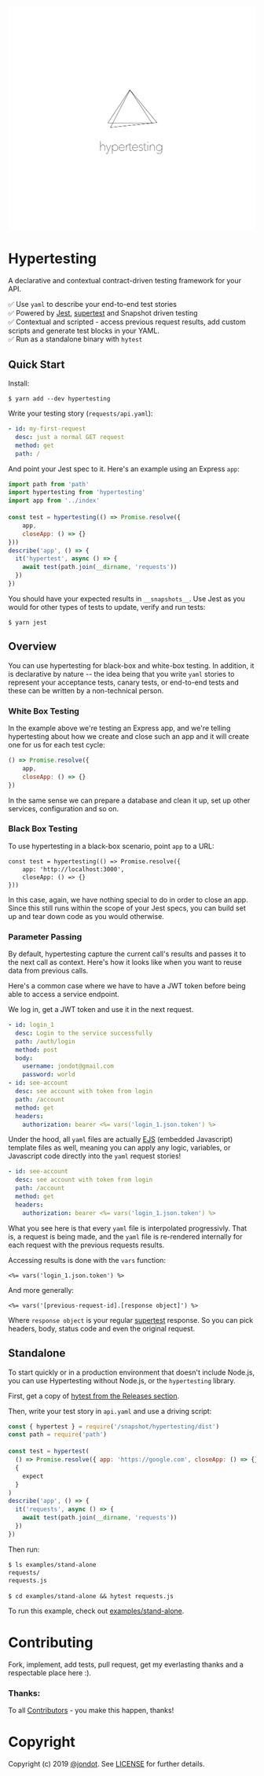 ![](media/cover.png)

# Hypertesting

A declarative and contextual contract-driven testing framework for your API.

✅ Use `yaml` to describe your end-to-end test stories  
✅ Powered by [Jest](https://jestjs.io), [supertest](https://github.com/visionmedia/supertest) and Snapshot driven testing  
✅ Contextual and scripted - access previous request results, add custom scripts and generate test blocks in your YAML.  
✅ Run as a standalone binary with `hytest`


## Quick Start

Install:

```
$ yarn add --dev hypertesting
```

Write your testing story (`requests/api.yaml`):

```yaml
- id: my-first-request
  desc: just a normal GET request
  method: get
  path: /
```

And point your Jest spec to it. Here's an example using an Express `app`:

```js
import path from 'path'
import hypertesting from 'hypertesting'
import app from '../index'

const test = hypertesting(() => Promise.resolve({ 
    app, 
    closeApp: () => {} 
}))
describe('app', () => {
  it('hypertest', async () => {
    await test(path.join(__dirname, 'requests'))
  })
})
```

You should have your expected results in `__snapshots__`. Use Jest as you would for other types of tests to update, verify and run tests:

```
$ yarn jest
```

## Overview

You can use hypertesting for black-box and white-box testing. In addition, it is declarative by nature -- the idea being that you write `yaml` stories to represent your acceptance tests, canary tests, or end-to-end tests and these can be written by a non-technical person.


### White Box Testing


In the example above we're testing an Express app, and we're telling hypertesting about how we create and close such an app and it will create one for us for each test cycle:

```js
() => Promise.resolve({ 
    app, 
    closeApp: () => {} 
})
```

In the same sense we can prepare a database and clean it up, set up other services, configuration and so on.

### Black Box Testing

To use hypertesting in a black-box scenario, point `app` to a URL:

```
const test = hypertesting(() => Promise.resolve({ 
    app: 'http://localhost:3000', 
    closeApp: () => {} 
}))
```

In this case, again, we have nothing special to do in order to close an app. Since this still runs within the scope of your Jest specs, you can build set up and tear down code as you would otherwise.


### Parameter Passing

By default, hypertesting capture the current call's results and passes it to the next call as context. Here's how it looks like when you want to reuse data from previous calls.

Here's a common case where we have to have a JWT token before being able to access a service endpoint. 

We log in, get a JWT token and use it in the next request.

```yaml
- id: login_1
  desc: Login to the service successfully
  path: /auth/login
  method: post
  body:
    username: jondot@gmail.com
    password: world
- id: see-account
  desc: see account with token from login
  path: /account
  method: get
  headers:
    authorization: bearer <%= vars('login_1.json.token') %>
```

Under the hood, all `yaml` files are actually [EJS](https://ejs.co) (embedded Javascript) template files as well, meaning you can apply any logic, variables, or Javascript code directly into the `yaml` request stories!

```yaml
- id: see-account
  desc: see account with token from login
  path: /account
  method: get
  headers:
    authorization: bearer <%= vars('login_1.json.token') %>
```

What you see here is that every `yaml` file is interpolated progressivly. That is, a request is being made, and the `yaml` file is re-rendered internally for each request with the previous requests results.

Accessing results is done with the `vars` function:

```
<%= vars('login_1.json.token') %>
```

And more generally:


```
<%= vars('[previous-request-id].[response object]') %>
```

Where `response object` is your regular [supertest](https://github.com/visionmedia/supertest) response. So you can pick headers, body, status code and even the original request.

## Standalone

To start quickly or in a production environment that doesn't include Node.js, you can use Hypertesting without Node.js, or the `hypertesting` library.

First, get a copy of [hytest from the Releases section](https://github.com/jondot/hypertesting/releases).

Then, write your test story in `api.yaml` and use a driving script:

```js
const { hypertest } = require('/snapshot/hypertesting/dist')
const path = require('path')

const test = hypertest(
  () => Promise.resolve({ app: 'https://google.com', closeApp: () => {} }),
  {
    expect
  }
)
describe('app', () => {
  it('requests', async () => {
    await test(path.join(__dirname, 'requests'))
  })
})

```

Then run:

```
$ ls examples/stand-alone
requests/
requests.js

$ cd examples/stand-alone && hytest requests.js
```

To run this example, check out [examples/stand-alone](examples/stand-alone).


# Contributing

Fork, implement, add tests, pull request, get my everlasting thanks and a respectable place here :).

### Thanks:

To all [Contributors](https://github.com/jondot/hypertesting/graphs/contributors) - you make this happen, thanks!

# Copyright

Copyright (c) 2019 [@jondot](http://twitter.com/jondot). See [LICENSE](LICENSE.txt) for further details.
